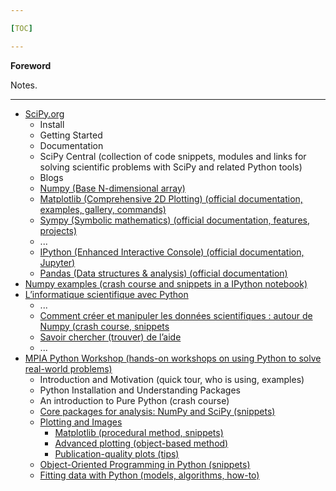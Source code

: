 ```yaml
---

[TOC]

---
```


**Foreword**

Notes.

---

- [SciPy.org](https://scipy.org/)
	- Install
	- Getting Started
	- Documentation
	- SciPy Central (collection of code snippets, modules and links for solving scientific problems with SciPy and related Python tools)
	- Blogs
	- [Numpy (Base N-dimensional array)](http://numpy.org/)
	- [Matplotlib (Comprehensive 2D Plotting) (official documentation, examples, gallery, commands)](http://matplotlib.org/)
	- [Sympy (Symbolic mathematics) (official documentation, features, projects)](http://sympy.org/)
	- ...
	- [IPython (Enhanced Interactive Console) (official documentation, Jupyter)](http://ipython.org/)
	- [Pandas (Data structures & analysis) (official documentation)](http://pandas.pydata.org/)
- [Numpy examples (crash course and snippets in a IPython notebook)](http://perso.telecom-paristech.fr/~gramfort/liesse_python/2-Numpy.html)
- [L’informatique scientifique avec Python](http://www.dakarlug.org/pat/scientifique/html/index.html)
	- ...
	- [Comment créer et manipuler les données scientifiques : autour de Numpy (crash course, snippets](http://www.dakarlug.org/pat/scientifique/html/numpy.html)
	- [Savoir chercher (trouver) de l’aide](http://www.dakarlug.org/pat/scientifique/html/aide.html)
	- ...
- [MPIA Python Workshop (hands-on workshops on using Python to solve real-world problems)](https://python4mpia.github.io/)
	- Introduction and Motivation (quick tour, who is using, examples)
	- Python Installation and Understanding Packages
	- An introduction to Pure Python (crash course)
	- [Core packages for analysis: NumPy and SciPy (snippets)](https://python4mpia.github.io/core/core.html)
	- [Plotting and Images](https://python4mpia.github.io/plotting/plotting.html)
		- [Matplotlib (procedural method, snippets)](https://python4mpia.github.io/plotting/matplotlib.html)
		- [Advanced plotting (object-based method)](https://python4mpia.github.io/plotting/advanced.html)
		- [Publication-quality plots (tips)](https://python4mpia.github.io/plotting/advanced.html)
	- [Object-Oriented Programming in Python (snippets)](https://python4mpia.github.io/object_orientation/index.html)
	- [Fitting data with Python (models, algorithms, how-to)](https://python4mpia.github.io/fitting_data/fitting_data.html)